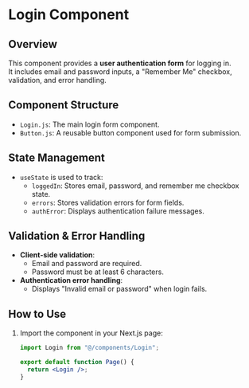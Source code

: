 # Login Component  

## Overview  
This component provides a **user authentication form** for logging in.  
It includes email and password inputs, a "Remember Me" checkbox, validation, and error handling.  

## Component Structure  
- `Login.js`: The main login form component.  
- `Button.js`: A reusable button component used for form submission.  

## State Management  
- `useState` is used to track:  
  - `loggedIn`: Stores email, password, and remember me checkbox state.  
  - `errors`: Stores validation errors for form fields.  
  - `authError`: Displays authentication failure messages.  

## Validation & Error Handling  
- **Client-side validation**:  
  - Email and password are required.  
  - Password must be at least 6 characters.  
- **Authentication error handling**:  
  - Displays "Invalid email or password" when login fails.  

## How to Use  
1. Import the component in your Next.js page:  
   ```jsx
   import Login from "@/components/Login";

   export default function Page() {
     return <Login />;
   }
